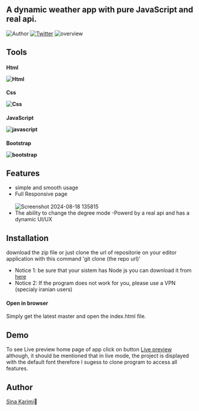 ## A dynamic weather app with pure JavaScript and real api.
![Author](https://img.shields.io/badge/author-%40sinakarimiorg-blue.svg)
[![Twitter](https://img.shields.io/twitter/url/https/github.com/sinakarimiorg/my-login/.svg?style=social)](https://x.com/itsSinakarimi)
![overview](https://github.com/user-attachments/assets/0336a336-1f32-4f71-a068-5b4eac103786)

## Tools
<h4>Html
  
![Html](https://img.shields.io/badge/HTML5-E34F26?style=for-the-badge&logo=html5&logoColor=white)
</h4>
<h4>Css

![Css](https://img.shields.io/badge/CSS3-1572B6?style=for-the-badge&logo=css3&logoColor=white)
</h4> 
<h4>JavaScript

![javascript](https://img.shields.io/badge/JavaScript-323330?style=for-the-badge&logo=javascript&logoColor=F7DF1E)
</h4> 
<h4>Bootstrap

![bootstrap](https://img.shields.io/badge/Bootstrap-563D7C?style=for-the-badge&logo=bootstrap&logoColor=white)
</h4> 

## Features
- simple and smooth usage
- Full Responsive page <br> <br>
![Screenshot 2024-08-18 135815](https://github.com/user-attachments/assets/3a73a622-e4d3-4aea-98fd-0b99886f2d87) <br>
- The ability to change the degree mode
-Powerd by a real api and has a dynamic UI/UX 
  
## Installation
download the zip file or just clone the url of repositorie on your editor application with this command  'git clone (the repo url)' <br>
- Notice 1: be sure that your sistem has Node js you can download it from [here](https://nodejs.org/en/download/prebuilt-installer)
- Notice 2: If the program does not work for you, please use a VPN (specialy iranian users)

<h4>Open in browser</h4>
Simply get the latest master and open the index.html file.

## Demo
To see Live preview home page of app click on button
[Live preview](https://sinakarimiorg.github.io/Weather-website/)
although, it should be mentioned that in live mode, the project is displayed with the default font therefore
I sugess to clone program to access all features.

## Author
[Sina Karimi](https://github.com/sinakarimiorg)🫰

